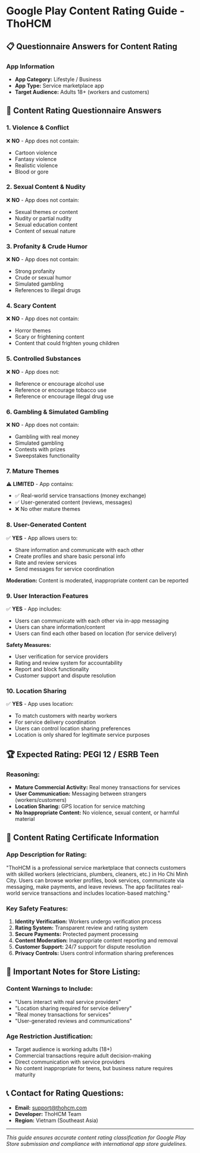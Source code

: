 # Google Play Content Rating Guide - ThoHCM

## 📋 Questionnaire Answers for Content Rating

### App Information
- **App Category:** Lifestyle / Business
- **App Type:** Service marketplace app
- **Target Audience:** Adults 18+ (workers and customers)

## 🎯 Content Rating Questionnaire Answers

### 1. Violence & Conflict
❌ **NO** - App does not contain:
- Cartoon violence
- Fantasy violence  
- Realistic violence
- Blood or gore

### 2. Sexual Content & Nudity
❌ **NO** - App does not contain:
- Sexual themes or content
- Nudity or partial nudity
- Sexual education content
- Content of sexual nature

### 3. Profanity & Crude Humor  
❌ **NO** - App does not contain:
- Strong profanity
- Crude or sexual humor
- Simulated gambling
- References to illegal drugs

### 4. Scary Content
❌ **NO** - App does not contain:
- Horror themes
- Scary or frightening content
- Content that could frighten young children

### 5. Controlled Substances
❌ **NO** - App does not:
- Reference or encourage alcohol use
- Reference or encourage tobacco use  
- Reference or encourage illegal drug use

### 6. Gambling & Simulated Gambling
❌ **NO** - App does not contain:
- Gambling with real money
- Simulated gambling
- Contests with prizes
- Sweepstakes functionality

### 7. Mature Themes
⚠️ **LIMITED** - App contains:
- ✅ Real-world service transactions (money exchange)
- ✅ User-generated content (reviews, messages)
- ❌ No other mature themes

### 8. User-Generated Content
✅ **YES** - App allows users to:
- Share information and communicate with each other
- Create profiles and share basic personal info
- Rate and review services
- Send messages for service coordination

**Moderation:** Content is moderated, inappropriate content can be reported

### 9. User Interaction Features
✅ **YES** - App includes:
- Users can communicate with each other via in-app messaging
- Users can share information/content
- Users can find each other based on location (for service delivery)

**Safety Measures:**
- User verification for service providers
- Rating and review system for accountability
- Report and block functionality
- Customer support and dispute resolution

### 10. Location Sharing
✅ **YES** - App uses location:
- To match customers with nearby workers
- For service delivery coordination
- Users can control location sharing preferences
- Location is only shared for legitimate service purposes

## 🏆 Expected Rating: **PEGI 12** / **ESRB Teen**

### Reasoning:
- **Mature Commercial Activity:** Real money transactions for services
- **User Communication:** Messaging between strangers (workers/customers)  
- **Location Sharing:** GPS location for service matching
- **No Inappropriate Content:** No violence, sexual content, or harmful material

## 📝 Content Rating Certificate Information

### App Description for Rating:
"ThoHCM is a professional service marketplace that connects customers with skilled workers (electricians, plumbers, cleaners, etc.) in Ho Chi Minh City. Users can browse worker profiles, book services, communicate via messaging, make payments, and leave reviews. The app facilitates real-world service transactions and includes location-based matching."

### Key Safety Features:
1. **Identity Verification:** Workers undergo verification process
2. **Rating System:** Transparent review and rating system
3. **Secure Payments:** Protected payment processing  
4. **Content Moderation:** Inappropriate content reporting and removal
5. **Customer Support:** 24/7 support for dispute resolution
6. **Privacy Controls:** Users control information sharing preferences

## 🚨 Important Notes for Store Listing:

### Content Warnings to Include:
- "Users interact with real service providers"
- "Location sharing required for service delivery"  
- "Real money transactions for services"
- "User-generated reviews and communications"

### Age Restriction Justification:
- Target audience is working adults (18+)
- Commercial transactions require adult decision-making
- Direct communication with service providers
- No content inappropriate for teens, but business nature requires maturity

## 📞 Contact for Rating Questions:
- **Email:** support@thohcm.com
- **Developer:** ThoHCM Team
- **Region:** Vietnam (Southeast Asia)

---

*This guide ensures accurate content rating classification for Google Play Store submission and compliance with international app store guidelines.*